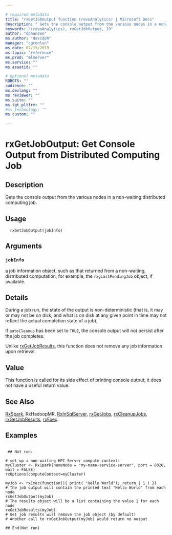 ```yaml
--- 

# required metadata 
title: "rxGetJobOutput function (revoAnalytics) | Microsoft Docs" 
description: " Gets the console output from the various nodes in a non-waiting distributed computing job. " 
keywords: "(revoAnalytics), rxGetJobOutput, IO" 
author: "dphansen"
ms.author: "davidph" 
manager: "cgronlun" 
ms.date: 07/15/2019
ms.topic: "reference" 
ms.prod: "mlserver" 
ms.service: "" 
ms.assetid: "" 

# optional metadata 
ROBOTS: "" 
audience: "" 
ms.devlang: "" 
ms.reviewer: "" 
ms.suite: "" 
ms.tgt_pltfrm: "" 
#ms.technology: "" 
ms.custom: "" 

--- 
```



 # rxGetJobOutput:  Get Console Output from Distributed Computing Job  
 ## Description

Gets the console output from the various nodes in a non-waiting distributed computing job.



 ## Usage

```   
  rxGetJobOutput(jobInfo)

```


 ## Arguments



 ### `jobInfo`
 a job information object, such as that returned from a non-waiting,  distributed computation, for example, the `rxgLastPendingJob` object, if available. 




 ## Details

During a job run, the state of the output is non-deterministic (that is, it may or 
may not be on disk, and what is on disk at any given point in time may not reflect the 
actual completion state of a job).

If `autoCleanup` has been set to `TRUE`, the console output will not persist after the 
job completes.

Unlike [rxGetJobResults](rxGetJobResults.md), this function does not remove any job information upon
retrieval.


 ## Value

This function is called for its side effect of printing console output; it does not have a
useful return value.

 ## See Also

[RxSpark](RxSpark.md),
RxHadoopMR,
[RxInSqlServer](RxInSqlServer.md),
[rxGetJobs](rxGetJobs.md),
[rxCleanupJobs](rxCleanup.md), 
[rxGetJobResults](rxGetJobResults.md),
[rxExec](rxExec.md).

 ## Examples

 ```

  ## Not run:

# set up a non-waiting HPC Server compute context: 
myCluster <- RxSpark(nameNode = "my-name-service-server", port = 8020, wait = FALSE) 
rxOptions(computeContext=myCluster) 

myJob <- rxExec(function(){ print( "Hello World"); return ( 1 ) })
# The job output will contain the printed text "Hello World" from each node
rxGetJobOutput(myJob)
# The results object will be a list containing the value 1 for each node
rxGetJobResults(myJob)
# Get job results will remove the job object (by default)
# Another call to rxGetJobOutput(myJob) would return no output

 ## End(Not run) 
```


